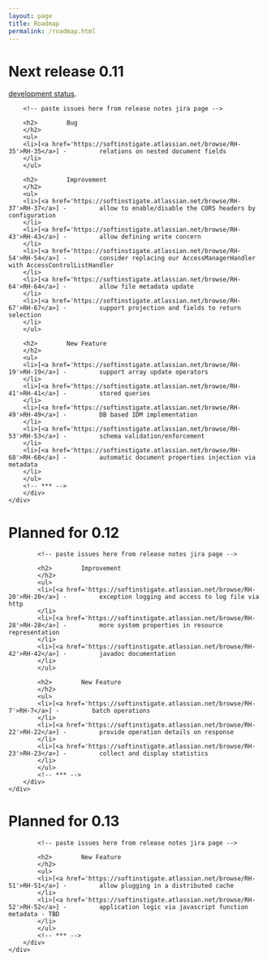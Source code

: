 ```yaml
---
layout: page
title: Roadmap
permalink: /roadmap.html
---
```


<div class="container mb30">
    <div class="row">
        <div class="alert alert-success" role="alert">
        <div class="text-center">
            <h1>Next release 0.11</h1>
            <a href="https://softinstigate.atlassian.net/projects/RH/versions/10201" class="btn btn-success" target="_blank">development status</a>.
        </div>

        <!-- paste issues here from release notes jira page -->

		<h2>        Bug
		</h2>
		<ul>
		<li>[<a href='https://softinstigate.atlassian.net/browse/RH-35'>RH-35</a>] -         relations on nested document fields
		</li>
		</ul>
		            
		<h2>        Improvement
		</h2>
		<ul>
		<li>[<a href='https://softinstigate.atlassian.net/browse/RH-37'>RH-37</a>] -         allow to enable/disable the CORS headers by configuration
		</li>
		<li>[<a href='https://softinstigate.atlassian.net/browse/RH-43'>RH-43</a>] -         allow defining write concern
		</li>
		<li>[<a href='https://softinstigate.atlassian.net/browse/RH-54'>RH-54</a>] -         consider replacing our AccessManagerHandler with AccessControlListHandler
		</li>
		<li>[<a href='https://softinstigate.atlassian.net/browse/RH-64'>RH-64</a>] -         allow file metadata update
		</li>
		<li>[<a href='https://softinstigate.atlassian.net/browse/RH-67'>RH-67</a>] -         support projection and fields to return selection
		</li>
		</ul>
		    
		<h2>        New Feature
		</h2>
		<ul>
		<li>[<a href='https://softinstigate.atlassian.net/browse/RH-19'>RH-19</a>] -         support array update operators
		</li>
		<li>[<a href='https://softinstigate.atlassian.net/browse/RH-41'>RH-41</a>] -         stored queries
		</li>
		<li>[<a href='https://softinstigate.atlassian.net/browse/RH-49'>RH-49</a>] -         DB based IDM implementation
		</li>
		<li>[<a href='https://softinstigate.atlassian.net/browse/RH-53'>RH-53</a>] -         schema validation/enforcement
		</li>
		<li>[<a href='https://softinstigate.atlassian.net/browse/RH-68'>RH-68</a>] -         automatic document properties injection via metadata
		</li>
		</ul>
		<!-- *** -->
		</div>
	</div>
</div>

<!-- 0.12 -->

<div class="container mb30">
    <div class="row">
        <div class="alert alert-warning " role="alert">
            <h1 class="text-center">Planned for 0.12</h1>

            <!-- paste issues here from release notes jira page -->
    
			<h2>        Improvement
			</h2>
			<ul>
			<li>[<a href='https://softinstigate.atlassian.net/browse/RH-20'>RH-20</a>] -         exception logging and access to log file via http
			</li>
			<li>[<a href='https://softinstigate.atlassian.net/browse/RH-28'>RH-28</a>] -         more system properties in resource representation
			</li>
			<li>[<a href='https://softinstigate.atlassian.net/browse/RH-42'>RH-42</a>] -         javadoc documentation
			</li>
			</ul>
			    
			<h2>        New Feature
			</h2>
			<ul>
			<li>[<a href='https://softinstigate.atlassian.net/browse/RH-7'>RH-7</a>] -         batch operations
			</li>
			<li>[<a href='https://softinstigate.atlassian.net/browse/RH-22'>RH-22</a>] -         provide operation details on response
			</li>
			<li>[<a href='https://softinstigate.atlassian.net/browse/RH-23'>RH-23</a>] -         collect and display statistics
			</li>
			</ul>
			<!-- *** -->
		</div>
	</div>
</div>

<!-- 0.13 -->

<div class="container">
    <div class="row">
        <div class="alert alert-danger" role="alert">
            <h1 class="text-center">Planned for 0.13</h1>

	        <!-- paste issues here from release notes jira page -->

			<h2>        New Feature
			</h2>
			<ul>
			<li>[<a href='https://softinstigate.atlassian.net/browse/RH-51'>RH-51</a>] -         allow plugging in a distributed cache
			</li>
			<li>[<a href='https://softinstigate.atlassian.net/browse/RH-52'>RH-52</a>] -         application logic via javascript function metadata - TBD
			</li>
			</ul>
			<!-- *** -->
		</div>
	</div>
</div>

